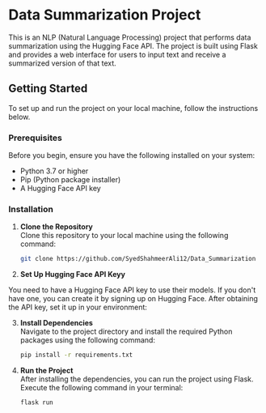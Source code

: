 # Data Summarization Project

This is an NLP (Natural Language Processing) project that performs data summarization using the Hugging Face API. The project is built using Flask and provides a web interface for users to input text and receive a summarized version of that text.

## Getting Started

To set up and run the project on your local machine, follow the instructions below.

### Prerequisites

Before you begin, ensure you have the following installed on your system:

- Python 3.7 or higher
- Pip (Python package installer)
- A Hugging Face API key

### Installation

1. **Clone the Repository**  
   Clone this repository to your local machine using the following command:
   ```bash
   git clone https://github.com/SyedShahmeerAli12/Data_Summarization


2. **Set Up Hugging Face API Keyy**  


You need to have a Hugging Face API key to use their models. If you don't have one, you can create it by signing up on Hugging Face. After obtaining the API key, set it up in your environment:

3. **Install Dependencies**  
Navigate to the project directory and install the required Python packages using the following command:
    ```bash
    pip install -r requirements.txt


4. **Run the Project**  
After installing the dependencies, you can run the project using Flask. Execute the following command in your terminal:
     ```bash
    flask run

